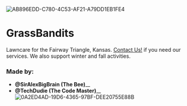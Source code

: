 ![AB896EDD-C780-4C53-AF21-A79DD1EB1FE4](https://user-images.githubusercontent.com/98426972/161321888-817820c0-5e99-472d-84a5-001144aa35d3.gif)
# GrassBandits
Lawncare for the Fairway Triangle, Kansas. <a class="button" href="tel:911">Contact Us!<a> if you need our services.
We also support winter and fall activities.
### __Made by:__
* __@SirAlexBigBrain (The Bee)____
* __@TechDudie (The Code Master)____
![0A2ED4AD-19D6-4365-97BF-DEE20755E88B](https://user-images.githubusercontent.com/98426972/161281604-29c839c2-eae6-406f-ab0b-6f4d29fc99cd.gif)

